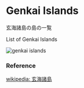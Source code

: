 Genkai Islands 
===============

玄海諸島の島の一覧

List of Genkai Islands 


![genkai islands]()

### Reference

[wikipedia: 玄海諸島](https://ja.wikipedia.org/wiki/%E7%8E%84%E6%B5%B7%E8%AB%B8%E5%B3%B6)




